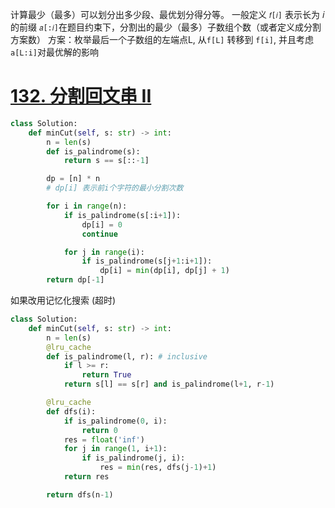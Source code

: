 计算最少（最多）可以划分出多少段、最优划分得分等。
一般定义 `𝑓[𝑖]` 表示长为 𝑖 的前缀 `𝑎[:𝑖]`在题目约束下，分割出的最少（最多）子数组个数（或者定义成分割方案数）
方案：枚举最后一个子数组的左端点L, 从`f[L]` 转移到 `f[i]`, 并且考虑`a[L:i]`对最优解的影响

#  [132. 分割回文串 II](https://leetcode.cn/problems/palindrome-partitioning-ii/)
```python
class Solution:
    def minCut(self, s: str) -> int:
        n = len(s)
        def is_palindrome(s):
            return s == s[::-1]

        dp = [n] * n 
        # dp[i] 表示前i个字符的最小分割次数

        for i in range(n):
            if is_palindrome(s[:i+1]):
                dp[i] = 0
                continue

            for j in range(i):
                if is_palindrome(s[j+1:i+1]):
                    dp[i] = min(dp[i], dp[j] + 1)
        return dp[-1]
```
如果改用记忆化搜索 (超时)
```python
class Solution:
    def minCut(self, s: str) -> int:
        n = len(s)
        @lru_cache
        def is_palindrome(l, r): # inclusive
            if l >= r:
                return True
            return s[l] == s[r] and is_palindrome(l+1, r-1) 

        @lru_cache
        def dfs(i):
            if is_palindrome(0, i):
                return 0
            res = float('inf')
            for j in range(1, i+1):
                if is_palindrome(j, i):
                    res = min(res, dfs(j-1)+1)
            return res

        return dfs(n-1)
```